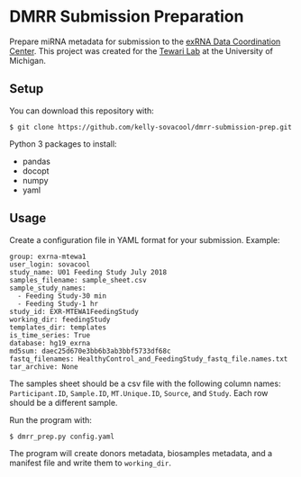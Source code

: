 # DMRR Submission Preparation

Prepare miRNA metadata for submission to the [exRNA Data Coordination Center](http://genboree.org/theCommons/projects/exrna-mads/wiki).
This project was created for the [Tewari Lab](http://www.tewarilab.org/) at the University of Michigan.

## Setup

You can download this repository with:
```
$ git clone https://github.com/kelly-sovacool/dmrr-submission-prep.git
```

Python 3 packages to install:
 - pandas
 - docopt
 - numpy
 - yaml

## Usage

Create a configuration file in YAML format for your submission. Example:

```
group: exrna-mtewa1
user_login: sovacool
study_name: U01 Feeding Study July 2018
samples_filename: sample_sheet.csv
sample_study_names:
  - Feeding Study-30 min
  - Feeding Study-1 hr
study_id: EXR-MTEWA1FeedingStudy
working_dir: feedingStudy
templates_dir: templates
is_time_series: True
database: hg19_exrna
md5sum: daec25d670e3bb6b3ab3bbf5733df68c
fastq_filenames: HealthyControl_and_FeedingStudy_fastq_file.names.txt
tar_archive: None
```
The samples sheet should be a csv file with the following column names: `Participant.ID`, `Sample.ID`, `MT.Unique.ID`, `Source`, and `Study`. Each row should be a different sample.

Run the program with:
```
$ dmrr_prep.py config.yaml
```

The program will create donors metadata, biosamples metadata, and a manifest file and write them to `working_dir`.

